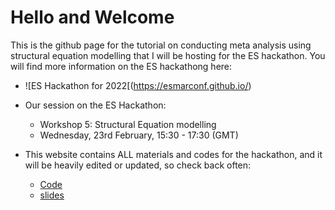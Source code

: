 # Hello and Welcome
This is the github page for the tutorial on conducting meta analysis using structural equation modelling that I will be hosting for the ES hackathon. You will find more information on the ES hackathong here: 

* ![ES Hackathon for 2022[(https://esmarconf.github.io/) 
* Our session on the ES Hackathon: 
  - Workshop 5: Structural Equation modelling
  - Wednesday, 23rd February, 15:30 - 17:30 (GMT)
  
* This website contains ALL materials and codes for the hackathon, and it will be heavily edited or updated, so check back often:

   * [Code ](tutorial.md)
   * [slides]()


